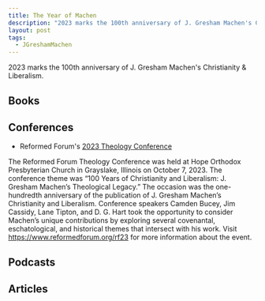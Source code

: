 ```yaml
---
title: The Year of Machen
description: "2023 marks the 100th anniversary of J. Gresham Machen's Christianity & Liberalism."
layout: post
tags:
  - JGreshamMachen
---
```

2023 marks the 100th anniversary of J. Gresham Machen's Christianity & Liberalism.

## Books

## Conferences

- Reformed Forum's [2023 Theology Conference](https://www.youtube.com/playlist?list=PLt5DwS6MFoBA9E3ik1RgUw656Ag5-rb4_)

The Reformed Forum Theology Conference was held at Hope Orthodox Presbyterian Church in Grayslake, Illinois on October 7, 2023. The conference theme was “100 Years of Christianity and Liberalism: J. Gresham Machen’s Theological Legacy.” The occasion was the one-hundredth anniversary of the publication of J. Gresham Machen’s Christianity and Liberalism. Conference speakers Camden Bucey, Jim Cassidy, Lane Tipton, and D. G. Hart took the opportunity to consider Machen’s unique contributions by exploring several covenantal, eschatological, and historical themes that intersect with his work. Visit https://www.reformedforum.org/rf23 for more information about the event.

## Podcasts

## Articles
